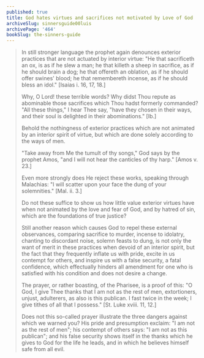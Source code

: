 ```yaml
---
published: true
title: God hates virtues and sacrifices not motivated by Love of God
archiveSlug: sinnersguide00luis
archivePage: '464'
bookSlug: the-sinners-guide
---
```


> In still stronger language the prophet again denounces exterior practices that are not actuated by interior virtue: "He that sacrificeth an ox, is as if he slew a man; he that killeth a sheep in sacrifice, as if he should brain a dog; he that offereth an oblation, as if he should offer swines' blood; he that remembereth incense, as if he should bless an idol." [Isaias i. 16, 17, 18.]
> 
> Why, O Lord! these terrible words? Why didst Thou repute as abominable those sacrifices which Thou hadst formerly commanded? "All these things," I hear Thee say, "have they chosen in their ways, and their soul is delighted in their abominations." [Ib.]
> 
> Behold the nothingness of exterior practices which are not animated by an interior spirit of virtue, but which are done solely according to the ways of men.
> 
> "Take away from Me the tumult of thy songs," God says by the prophet Amos, "and I will not hear the canticles of thy harp." [Amos v. 23.]
> 
> Even more strongly does He reject these works, speaking through Malachias: "I will scatter upon your face the dung of your solemnities." [Mal. ii. 3.]
> 
> Do not these suffice to show us how little value exterior virtues have when not animated by the love and fear of God, and by hatred of sin, which are the foundations of true justice?
> 
> Still another reason which causes God to repel these external observances, comparing sacrifice to murder, incense to idolatry, chanting to discordant noise, solemn feasts to dung, is not only the want of merit in these practices when devoid of an interior spirit, but the fact that they frequently inflate us with pride, excite in us contempt for others, and inspire us with a false security, a fatal confidence, which effectually hinders all amendment for one who is satisfied with his condition and does not desire a change.
> 
> The prayer, or rather boasting, of the Pharisee, is a proof of this: "O God, I give Thee thanks that I am not as the rest of men, extortioners, unjust, adulterers, as also is this publican. I fast twice in the week; I give tithes of all that I possess." [St. Luke xviii. 11, 12.]
> 
> Does not this so-called prayer illustrate the three dangers against which we warned you? His pride and presumption exclaim: "I am not as the rest of men"; his contempt of others says: "I am not as this publican"; and his false security shows itself in the thanks which he gives to God for the life he leads, and in which he believes himself safe from all evil.

